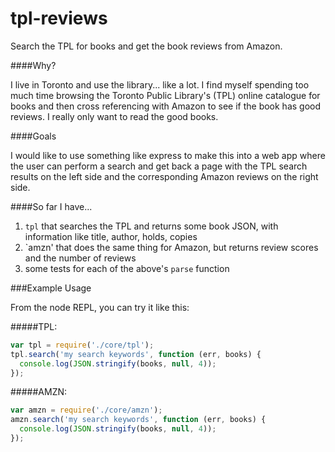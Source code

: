 # tpl-reviews

Search the TPL for books and get the book reviews from Amazon.

####Why?

I live in Toronto and use the library... like a lot. I find myself spending too much time browsing the Toronto Public Library's (TPL) online catalogue for books and then cross referencing with Amazon to see if the book has good reviews. I really only want to read the good books.

####Goals

I would like to use something like express to make this into a web app where the user can perform a search and get back a page with the TPL search results on the left side and the corresponding Amazon reviews on the right side.

####So far I have...

 1. `tpl` that searches the TPL and returns some book JSON, with information like title, author, holds, copies
 2. `amzn' that does the same thing for Amazon, but returns review scores and the number of reviews
 3. some tests for each of the above's `parse` function

###Example Usage
 
From the node REPL, you can try it like this:

#####TPL:
```javascript
var tpl = require('./core/tpl');
tpl.search('my search keywords', function (err, books) {
  console.log(JSON.stringify(books, null, 4));          
});
```
  
#####AMZN:
```javascript
var amzn = require('./core/amzn');
amzn.search('my search keywords', function (err, books) {
  console.log(JSON.stringify(books, null, 4));            
});
```

